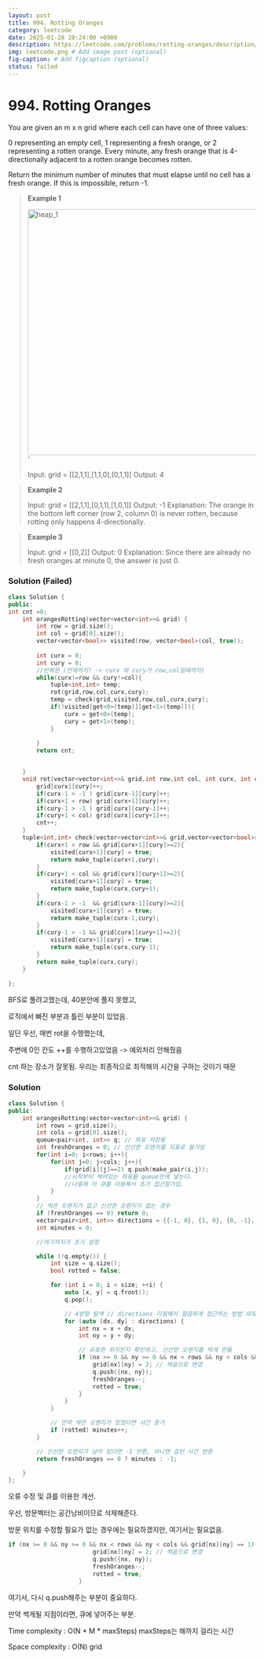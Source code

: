 ```yaml
---
layout: post
title: 994. Rotting Oranges
category: leetcode
date: 2025-01-28 20:24:00 +0900
description: https://leetcode.com/problems/rotting-oranges/description/?envType=company&envId=google&favoriteSlug=google-thirty-days
img: leetcode.png # Add image post (optional)
fig-caption: # Add figcaption (optional)
status: failed
---
```


# 994. Rotting Oranges

You are given an m x n grid where each cell can have one of three values:

0 representing an empty cell,
1 representing a fresh orange, or
2 representing a rotten orange.
Every minute, any fresh orange that is 4-directionally adjacent to a rotten orange becomes rotten.

Return the minimum number of minutes that must elapse until no cell has a fresh orange. If this is impossible, return -1.

 

> **Example 1** 
> 
> <img src="imgs/oranges.png" alt="heap_1" width="500"/> '
> 
> Input: grid = [[2,1,1],[1,1,0],[0,1,1]]
> Output: 4


> **Example 2**
> 
> Input: grid = [[2,1,1],[0,1,1],[1,0,1]]
> Output: -1
> Explanation: The orange in the bottom left corner (row 2, column 0) is never rotten, because rotting only happens 4-directionally.


> **Example 3**
> 
> Input: grid = [[0,2]]
> Output: 0
> Explanation: Since there are already no fresh oranges at minute 0, the answer is just 0.


### Solution (Failed)

```cpp
class Solution {
public:
int cnt =0;
    int orangesRotting(vector<vector<int>>& grid) {
        int row = grid.size();
        int col = grid[0].size();
        vector<vector<bool>> visited(row, vector<bool>(col, true));
        
        int curx = 0;
        int cury = 0;
        //반복문 (언제까지? -> curx 와 cury가 row,col일때까지) 
        while(curx!=row && cury!=col){
            tuple<int,int> temp;
            rot(grid,row,col,curx,cury);
            temp = check(grid,visited,row,col,curx,cury);
            if(!visited[get<0>(temp)][get<1>(temp)]){
                curx = get<0>(temp);
                cury = get<1>(temp);
            }
            
        }
        return cnt;


    }
    void rot(vector<vector<int>>& grid,int row,int col, int curx, int cury){
        grid[curx][cury]++;
        if(curx-1 > -1 ) grid[curx-1][cury]++;
        if(curx+1 < row) grid[curx+1][cury]++;
        if(cury-1 > -1 ) grid[curx][cury-1]++;
        if(cury+1 < col) grid[curx][cury+1]++;
        cnt++;
    }
    tuple<int,int> check(vector<vector<int>>& grid,vector<vector<bool>>& visited,int row,int col ,int curx, int cury){
        if(curx+1 < row && grid[curx+1][cury]>=2){
            visited[curx+1][cury] = true;
            return make_tuple(curx+1,cury);
        } 
        if(cury+1 < col && grid[curx][cury+1]>=2){
            visited[curx+1][cury] = true;
            return make_tuple(curx,cury+1);
        } 
        if(curx-1 > -1  && grid[curx-1][cury]>=2){
            visited[curx+1][cury] = true;
            return make_tuple(curx-1,cury);
        } 
        if(cury-1 > -1 && grid[curx][cury+1]>=2){
            visited[curx+1][cury] = true;
            return make_tuple(curx,cury-1);
        } 
        return make_tuple(curx,cury);
    }

};
```

BFS로 풀려고했는데, 40분안에 풀지 못했고, 

로직에서 빠진 부분과 틀린 부분이 있었음.

일단 우선, 매번 rot을 수행했는데, 

주변에 0인 칸도 ++를 수행하고있었음 -> 예외처리 안해줬음

cnt 하는 장소가 잘못됨. 우리는 최종적으로 최적해의 시간을 구하는 것이기 때문

### Solution

```cpp
class Solution {
public:
    int orangesRotting(vector<vector<int>>& grid) {
        int rows = grid.size();
        int cols = grid[0].size();
        queue<pair<int, int>> q; // 좌표 저장용
        int freshOranges = 0; // 신선한 오렌지를 지표로 쓸거임
        for(int i=0; i<rows; i++){
            for(int j=0; j<cols; j++){
                if(grid[i][j]==2) q.push(make_pair(i,j));
                //시작부터 썩어있는 좌표를 queue안에 넣는다.
                //나중에 이 큐를 이용해서 초기 접근할거임.
            }
        }
        // 썩은 오렌지가 없고 신선한 오렌지가 없는 경우
        if (freshOranges == 0) return 0;
        vector<pair<int, int>> directions = {{-1, 0}, {1, 0}, {0, -1}, {0, 1}};
        int minutes = 0;

        //여기까지가 초기 설정 

        while (!q.empty()) {
            int size = q.size();
            bool rotted = false;

            for (int i = 0; i < size; ++i) {
                auto [x, y] = q.front();
                q.pop();

                // 4방향 탐색 // directions 이용해서 깔끔하게 접근하는 방법 외워두기
                for (auto [dx, dy] : directions) {
                    int nx = x + dx;
                    int ny = y + dy;

                    // 유효한 위치인지 확인하고, 신선한 오렌지를 썩게 만듦
                    if (nx >= 0 && ny >= 0 && nx < rows && ny < cols && grid[nx][ny] == 1) {
                        grid[nx][ny] = 2; // 썩음으로 변경
                        q.push({nx, ny}); 
                        freshOranges--;
                        rotted = true;
                    }
                }
            }

            // 만약 썩은 오렌지가 있었다면 시간 증가
            if (rotted) minutes++;
        }

        // 신선한 오렌지가 남아 있다면 -1 반환, 아니면 걸린 시간 반환
        return freshOranges == 0 ? minutes : -1;

    }
};

```

오류 수정 및 큐를 이용한 개선.

우선, 방문벡터는 공간낭비이므로 삭제해준다.

방문 위치를 수정할 필요가 없는 경우에는 필요하겠지만, 여기서는 필요없음.

```cpp
if (nx >= 0 && ny >= 0 && nx < rows && ny < cols && grid[nx][ny] == 1) {
                        grid[nx][ny] = 2; // 썩음으로 변경
                        q.push({nx, ny}); 
                        freshOranges--;
                        rotted = true;
                    }

```

여기서, 다시 q.push해주는 부분이 중요하다. 

만약 썩게될 지점이라면, 큐에 넣어주는 부분.

Time complexity : O(N * M * maxSteps) maxSteps는 해까지 걸리는 시간 

Space complexity : O(N) grid
